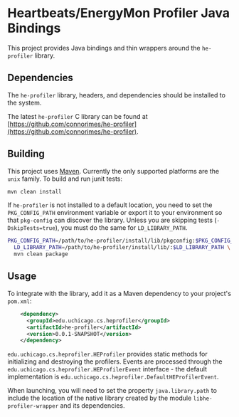 # Heartbeats/EnergyMon Profiler Java Bindings

This project provides Java bindings and thin wrappers around the `he-profiler` library.

## Dependencies

The `he-profiler` library, headers, and dependencies should be installed to the system.

The latest `he-profiler` C library can be found at
[https://github.com/connorimes/he-profiler](https://github.com/connorimes/he-profiler).

## Building

This project uses [Maven](http://maven.apache.org/).
Currently the only supported platforms are the `unix` family.
To build and run junit tests:

```sh
mvn clean install
```

If `he-profiler` is not installed to a default location, you need to set the `PKG_CONFIG_PATH` environment variable or export it to your environment so that `pkg-config` can discover the library.
Unless you are skipping tests (`-DskipTests=true`), you must do the same for `LD_LIBRARY_PATH`.

```sh
PKG_CONFIG_PATH=/path/to/he-profiler/install/lib/pkgconfig:$PKG_CONFIG_PATH \
  LD_LIBRARY_PATH=/path/to/he-profiler/install/lib/:$LD_LIBRARY_PATH \
  mvn clean package
```

## Usage

To integrate with the library, add it as a Maven dependency to your project's `pom.xml`:

```xml
    <dependency>
      <groupId>edu.uchicago.cs.heprofiler</groupId>
      <artifactId>he-profiler</artifactId>
      <version>0.0.1-SNAPSHOT</version>
    </dependency>
```

`edu.uchicago.cs.heprofiler.HEProfiler` provides static methods for initializing and destroying the profilers.
Events are processed through the `edu.uchicago.cs.heprofiler.HEProfilerEvent` interface - the default implementation is `edu.uchicago.cs.heprofiler.DefaultHEProfilerEvent`.

When launching, you will need to set the property `java.library.path` to include the location of the native library created by the module `libhe-profiler-wrapper` and its dependencies.
